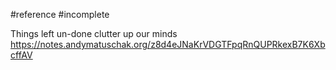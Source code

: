 #reference #incomplete

Things left un-done clutter up our minds
https://notes.andymatuschak.org/z8d4eJNaKrVDGTFpqRnQUPRkexB7K6XbcffAV